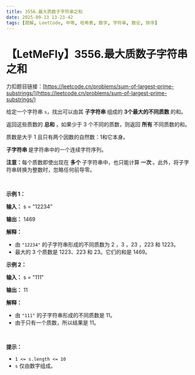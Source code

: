 ```yaml
---
title: 3556.最大质数子字符串之和
date: 2025-09-13 13-23-42
tags: [题解, LeetCode, 中等, 哈希表, 数学, 字符串, 数论, 排序]
---
```


# 【LetMeFly】3556.最大质数子字符串之和

力扣题目链接：[https://leetcode.cn/problems/sum-of-largest-prime-substrings/](https://leetcode.cn/problems/sum-of-largest-prime-substrings/)

<p data-end="157" data-start="30">给定一个字符串 <code>s</code>，找出可以由其&nbsp;<strong>子字符串&nbsp;</strong>组成的&nbsp;<strong>3个最大的不同质数&nbsp;</strong>的和。</p>

<p data-end="269" data-start="166">返回这些质数的&nbsp;<strong>总和&nbsp;</strong>，如果少于 3 个不同的质数，则返回&nbsp;<strong>所有&nbsp;</strong>不同质数的和。</p>

<p data-end="269" data-start="166">质数是大于 1 且只有两个因数的自然数：1和它本身。</p>

<p data-end="269" data-start="166"><strong>子字符串&nbsp;</strong>是字符串中的一个连续字符序列。&nbsp;</p>

<p data-end="370" data-is-last-node="" data-is-only-node="" data-start="271"><strong data-end="280" data-start="271">注意：</strong>每个质数即使出现在&nbsp;<strong>多个&nbsp;</strong>子字符串中，也只能计算&nbsp;<strong>一次&nbsp;</strong>。此外，将子字符串转换为整数时，忽略任何前导零。</p>

<p>&nbsp;</p>

<p><strong class="example">示例 1：</strong></p>

<div class="example-block">
<p><strong>输入：</strong> <span class="example-io">s = "12234"</span></p>

<p><strong>输出：</strong> <span class="example-io">1469</span></p>

<p><strong>解释：</strong></p>

<ul>
	<li data-end="136" data-start="16">由 <code>"12234"</code> 的子字符串形成的不同质数为 2 ，3 ，23 ，223 和 1223。</li>
	<li data-end="226" data-start="137">最大的 3 个质数是 1223、223 和 23。它们的和是 1469。</li>
</ul>
</div>

<p><strong class="example">示例 2：</strong></p>

<div class="example-block">
<p><strong>输入：</strong> <span class="example-io">s = "111"</span></p>

<p><strong>输出：</strong> <span class="example-io">11</span></p>

<p><strong>解释：</strong></p>

<ul>
	<li data-end="339" data-start="244">由 <code>"111"</code> 的子字符串形成的不同质数是 11。</li>
	<li data-end="412" data-is-last-node="" data-start="340">由于只有一个质数，所以结果是 11。</li>
</ul>
</div>

<p>&nbsp;</p>

<p><strong>提示：</strong></p>

<ul>
	<li data-end="39" data-start="18"><code>1 &lt;= s.length &lt;= 10</code></li>
	<li data-end="68" data-is-last-node="" data-start="40"><code>s</code> 仅由数字组成。</li>
</ul>


    